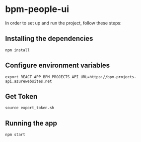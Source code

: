 # bpm-people-ui

In order to set up and run the project, follow these steps:

## Installing the dependencies

```
npm install
```

## Configure environment variables

```
export REACT_APP_BPM_PROJECTS_API_URL=https://bpm-projects-api.azurewebsites.net
```

## Get Token

```
source export_token.sh
```

## Running the app

```
npm start
```
